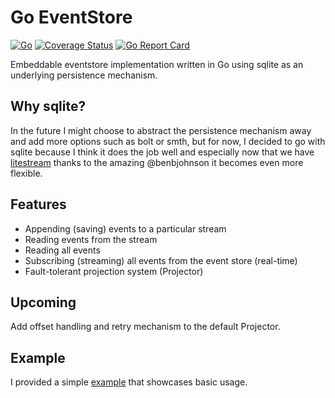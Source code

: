 # Go EventStore

[![Go](https://github.com/aneshas/eventstore/actions/workflows/go.yml/badge.svg?branch=master)](https://github.com/aneshas/eventstore/actions/workflows/go.yml)
[![Coverage Status](https://coveralls.io/repos/github/aneshas/eventstore/badge.svg)](https://coveralls.io/github/aneshas/eventstore)
[![Go Report Card](https://goreportcard.com/badge/github.com/aneshas/eventstore)](https://goreportcard.com/report/github.com/aneshas/eventstore)

Embeddable eventstore implementation written in Go using sqlite as an underlying persistence mechanism.

## Why sqlite?

In the future I might choose to abstract the persistence mechanism away and add more options such as bolt or smth, but for now, I decided to go with sqlite because I think it does the job well and especially now that we have [litestream](https://github.com/benbjohnson/litestream) thanks to the amazing @benbjohnson it becomes even more flexible.

## Features

- Appending (saving) events to a particular stream
- Reading events from the stream
- Reading all events
- Subscribing (streaming) all events from the event store (real-time)
- Fault-tolerant projection system (Projector)

## Upcoming

Add offset handling and retry mechanism to the default Projector.

## Example

I provided a simple [example](example/) that showcases basic usage.
